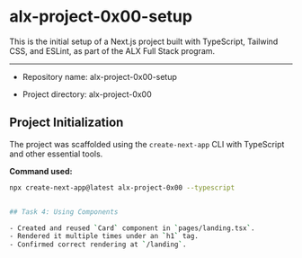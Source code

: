 # alx-project-0x00-setup

This is the initial setup of a Next.js project built with TypeScript, Tailwind CSS, and ESLint, as part of the ALX Full Stack program.

---

- Repository name: alx-project-0x00-setup

- Project directory: alx-project-0x00

##   Project Initialization

The project was scaffolded using the `create-next-app` CLI with TypeScript and other essential tools.

**Command used:**
```bash
npx create-next-app@latest alx-project-0x00 --typescript


## Task 4: Using Components

- Created and reused `Card` component in `pages/landing.tsx`.
- Rendered it multiple times under an `h1` tag.
- Confirmed correct rendering at `/landing`.